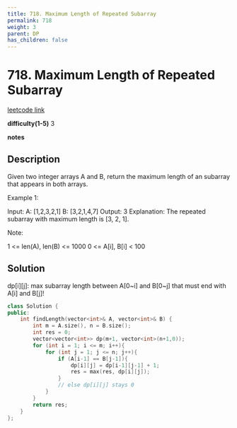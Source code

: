 ```yaml
---
title: 718. Maximum Length of Repeated Subarray
permalink: 718
weight: 3
parent: DP
has_children: false
---
```

# 718. Maximum Length of Repeated Subarray
[leetcode link](https://leetcode.com/problems/maximum-length-of-repeated-subarray/)

**difficulty(1-5)** 
3

**notes**   


## Description
Given two integer arrays A and B, return the maximum length of an subarray that appears in both arrays.

Example 1:

Input:
A: [1,2,3,2,1]
B: [3,2,1,4,7]
Output: 3
Explanation: 
The repeated subarray with maximum length is [3, 2, 1].
 

Note:

1 <= len(A), len(B) <= 1000
0 <= A[i], B[i] < 100

## Solution
dp[i][j]: max subarray length between A[0~i] and B[0~j] that must end with A[i] and B[j]!

```c++
class Solution {
public:
    int findLength(vector<int>& A, vector<int>& B) {
        int m = A.size(), n = B.size();
        int res = 0;
        vector<vector<int>> dp(m+1, vector<int>(n+1,0));
        for (int i = 1; i <= m; i++){
            for (int j = 1; j <= n; j++){
                if (A[i-1] == B[j-1]){
                    dp[i][j] = dp[i-1][j-1] + 1;
                    res = max(res, dp[i][j]);
                } 
                // else dp[i][j] stays 0
            }
        }
        return res;
    }
};
```



